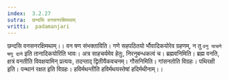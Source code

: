 ```yaml
---
index:  3.2.27
sutra:  छन्दसि वनसनरक्षिमथाम्
vritti:  padamanjari
---
```


छन्दसि वनसनरक्षिमथाम्।। वन षण संभक्ताविति। गणे सहपठितयो र्भौवादिकयोरेव ग्रहणम्, न तु `वनु याचने` `षणु दाने` इति तानादिकयोरिति भावः। अत्र साहचर्यमेव हेतुः, निरनुबन्धकत्वं च। ब्रह्मवनिमिति। ब्रह्म वनति, क्षत्रं वनतीति विवक्षयामिन् प्रत्ययः, तदन्ताद् द्वितीयैकवचनम्। गौसनिमिति। गांसनतोति विग्रहः। पथिरक्षी इति। पन्थानं रक्षत इति विग्रहः। हविर्मथन्तीति हविर्मथयस्तेषां हदिर्मथीनाम्।।
